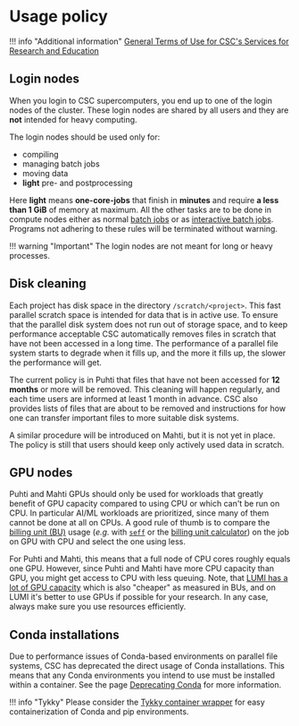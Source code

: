 # Usage policy

!!! info "Additional information"
    [General Terms of Use for CSC's Services for Research and
    Education](https://research.csc.fi/general-terms-of-use)

## Login nodes

When you login to CSC supercomputers, you end up to one of the login nodes of
the cluster. These login nodes are shared by all users and they are **not**
intended for heavy computing.

The login nodes should be used only for:

* compiling
* managing batch jobs
* moving data
* **light** pre- and postprocessing

Here **light** means **one-core-jobs** that finish in **minutes** and require
**a less than 1 GiB** of memory at maximum. All the other tasks are to be done
in compute nodes either as normal [batch jobs](running/getting-started.md) or as
[interactive batch jobs](running/interactive-usage.md). Programs not adhering to
these rules will be terminated without warning.

!!! warning "Important"
    The login nodes are not meant for long or heavy processes.

## Disk cleaning

Each project has disk space in the directory
`/scratch/<project>`. This fast parallel scratch space is intended for
data that is in active use. To ensure that the parallel disk system
does not run out of storage space, and to keep performance acceptable
CSC automatically removes files in scratch that have not been accessed
in a long time. The performance of a parallel file system
starts to degrade when it fills up, and the more it fills up, the
slower the performance will get.

The current policy is in Puhti that files that have not been accessed
for **12 months** or more will be removed. This cleaning will happen
regularly, and each time users are informed at least 1 month in
advance. CSC also provides lists of files that are about to be removed
and instructions for how one can transfer important files to more
suitable disk systems.

A similar procedure will be introduced on Mahti, but it is not yet in
place. The policy is still that users should keep only actively used
data in scratch.

## GPU nodes

Puhti and Mahti GPUs should only be used for workloads that greatly benefit of
GPU capacity compared to using CPU or which can't be run on CPU. In particular
AI/ML workloads are prioritized, since many of them cannot be done at all on
CPUs. A good rule of thumb is to compare the [billing unit (BU)](../accounts/billing.md)
usage (_e.g._ with [`seff`](../performance/#quick-start-efficiency-report-with-seff)
or the [billing unit calculator](https://research.csc.fi/pricing)) on the job on
GPU with CPU and select the one using less.

For Puhti and Mahti, this means that a full node of CPU cores roughly equals
one GPU. However, since Puhti and Mahti have more CPU capacity than GPU, you
might get access to CPU with less queuing. Note, that [LUMI has a lot of GPU
capacity](https://docs.lumi-supercomputer.eu/hardware/compute/lumig/) which is
also "cheaper" as measured in BUs, and on LUMI it's better to use GPUs if
possible for your research. In any case, always make sure you use resources
efficiently.

## Conda installations

Due to performance issues of Conda-based environments on parallel file systems,
CSC has deprecated the direct usage of Conda installations. This means that any
Conda environments you intend to use must be installed within a container. See
the page [Deprecating Conda](../support/deprecate-conda.md) for more information.

!!! info "Tykky"
    Please consider the [Tykky container wrapper](containers/tykky.md) for easy
    containerization of Conda and pip environments.
